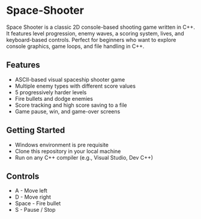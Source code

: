 # Space-Shooter

Space Shooter is a classic 2D console-based shooting game written in C++. It features level progression, enemy waves, a scoring system, lives, and keyboard-based controls. Perfect for beginners who want to explore console graphics, game loops, and file handling in C++.

## Features

- ASCII-based visual spaceship shooter game
- Multiple enemy types with different score values
- 5 progressively harder levels
- Fire bullets and dodge enemies
- Score tracking and high score saving to a file
- Game pause, win, and game-over screens

## Getting Started

- Windows environment is pre requisite
- Clone this repository in your local machine
- Run on any C++ compiler (e.g., Visual Studio, Dev C++)

## Controls

- A - Move left
- D	- Move right
- Space -	Fire bullet
- S	- Pause / Stop
